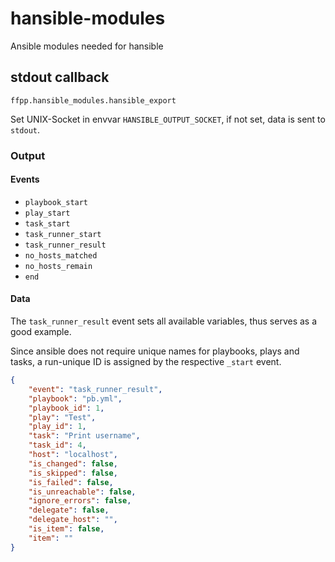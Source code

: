 # hansible-modules

Ansible modules needed for hansible

## stdout callback

`ffpp.hansible_modules.hansible_export`

Set UNIX-Socket in envvar `HANSIBLE_OUTPUT_SOCKET`, if not set, data is sent to `stdout`.

### Output

#### Events

* `playbook_start`
* `play_start`
* `task_start`
* `task_runner_start`
* `task_runner_result`
* `no_hosts_matched`
* `no_hosts_remain`
* `end`

#### Data

The `task_runner_result` event sets all available variables, thus serves as a good example.

Since ansible does not require unique names for playbooks, plays and tasks, a run-unique ID is assigned by the respective `_start` event.

```json
{
    "event": "task_runner_result",
    "playbook": "pb.yml",
    "playbook_id": 1,
    "play": "Test",
    "play_id": 1,
    "task": "Print username",
    "task_id": 4,
    "host": "localhost",
    "is_changed": false,
    "is_skipped": false,
    "is_failed": false,
    "is_unreachable": false,
    "ignore_errors": false,
    "delegate": false,
    "delegate_host": "",
    "is_item": false,
    "item": ""
}
```
